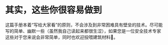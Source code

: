 # 其实，这些你很容易做到

这篇手册本着“写给大家看”的原则，不会涉及到非常困难具有壁垒的技术。尽可能写的简单、幽默一些（虽然我自己读起来都很生涩），如果您是一位安全技术专家这些对于您来说会非常简单，同时也欢迎投喂建筑材料🧱。
